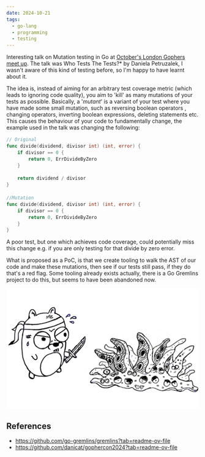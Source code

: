 ```yaml
---
date: 2024-10-21
tags:
  - go-lang
  - programming
  - testing
---
```

Interesting talk on Mutation testing in Go at [October's London Gophers meet up](https://www.meetup.com/londongophers/events/303133589/?eventOrigin=group_past_events). The talk was Who Tests The Tests?* by Daniela Petruzalek, I wasn't aware of this kind of testing before, so I'm happy to have learnt about it.  

The idea is, instead of aiming for an arbitrary test coverage metric (which leads to ignoring code quality), you aim to 'kill' as many mutations of your tests as possible. Basically, a '*mutant*' is a variant of your test where you have made some small mutation, such as reversing boolean operators , changing operators, inverting boolean expressions, deleting statements etc. This causes the behaviour of your code to fundamentally change, the example used in the talk was changing the following:

```go
// Original
func divide(dividend, divisor int) (int, error) {
	if divisor == 0 {
		return 0, ErrDivideByZero
	}

	return dividend / divisor
}

//Mutation
func divide(dividend, divisor int) (int, error) {
	if divisor == 0 {
		return 0, ErrDivideByZero
	}
}
```

A poor test, but one which achieves code coverage, could potentially miss this change e.g. if you are only testing for that divide by zero error.

What is proposed as a PoC, is that we create tooling to walk the AST of our code and make these mutations, then see if our tests still pass, if they do that's a red flag. Some tooling already exists actually, there is a Go Gremlins project to do this, but seems to have been abandoned now.

![image](https://github.com/danicat/gophercon2024/raw/main/gopher_vs_mutant.jpeg)

References
---
- https://github.com/go-gremlins/gremlins?tab=readme-ov-file
- https://github.com/danicat/gophercon2024?tab=readme-ov-file

